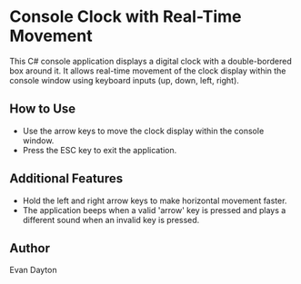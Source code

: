 # Console Clock with Real-Time Movement

This C# console application displays a digital clock with a double-bordered box around it. It allows real-time movement of the clock display within the console window using keyboard inputs (up, down, left, right).

## How to Use

- Use the arrow keys to move the clock display within the console window.
- Press the ESC key to exit the application.

## Additional Features

- Hold the left and right arrow keys to make horizontal movement faster.
- The application beeps when a valid 'arrow' key is pressed and plays a different sound when an invalid key is pressed.

## Author
Evan Dayton
